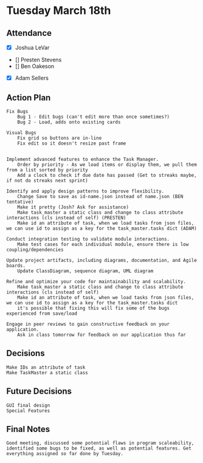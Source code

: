 # Tuesday March 18th


## Attendance

- [X] Joshua LeVar
- [] Presten Stevens
- [] Ben Oakeson
- [X] Adam Sellers

## Action Plan
    Fix Bugs
        Bug 1 - Edit bugs (can't edit more than once sometimes?)
        Bug 2 - Load, adds onto existing cards

    Visual Bugs
        Fix grid so buttons are in-line
        Fix edit so it doesn't resize past frame


    Implement advanced features to enhance the Task Manager.
        Order by priority - As we load items or display them, we pull them from a list sorted by priority
        Add a clock to check if due date has passed (Get to streaks maybe, if not do streaks next sprint)

    Identify and apply design patterns to improve flexibility.
        Change Save to save as id-name.json instead of name.json (BEN tentative)
        Make it pretty (Josh? Ask for assistance)
        Make task_master a static class and change to class attribute interactions (cls instead of self) (PRESTEN)
        Make id an attribute of task, when we load tasks from json files, we can use id to assign as a key for the task_master.tasks dict (ADAM)
    
    Conduct integration testing to validate module interactions.
        Make test cases for each individual module, ensure there is low coupling/dependencies

    Update project artifacts, including diagrams, documentation, and Agile boards.
        Update ClassDiagram, sequence diagram, UML diagram
    
    Refine and optimize your code for maintainability and scalability.
        Make task_master a static class and change to class attribute interactions (cls instead of self)
        Make id an attribute of task, when we load tasks from json files, we can use id to assign as a key for the task_master.tasks dict
        it's possible that fixing this will fix some of the bugs experienced from save/load

    Engage in peer reviews to gain constructive feedback on your application.
        Ask in class tomorrow for feedback on our application thus far

## Decisions
    Make IDs an attribute of task
    Make TaskMaster a static class

## Future Decisions
    GUI final design
    Special Features

## Final Notes
    Good meeting, discussed some potential flaws in program scaleability, identified some bugs to be fixed, as well as potential features. Get everything assigned so far done by Tuesday.

